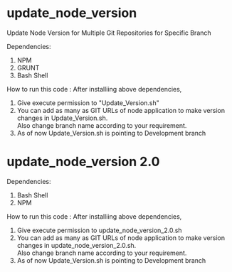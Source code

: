 # update_node_version


Update Node Version for Multiple Git Repositories for Specific Branch 

Dependencies:
1)	NPM 
2)	GRUNT
3)	Bash Shell

How to run this code :
After installiing above dependencies,

1) Give execute permission to "Update_Version.sh"  
2) You can add as many as GIT URLs of node application to make version changes in Update_Version.sh.  
   Also change branch name according to your requirement. 
3) As of now Update_Version.sh is pointing to Development branch


# update_node_version 2.0

Dependencies:
1) Bash Shell
2) NPM

How to run this code :
After installiing above dependencies,

1) Give execute permission to update_node_version_2.0.sh
2) You can add as many as GIT URLs of node application to make version changes in update_node_version_2.0.sh.  
   Also change branch name according to your requirement.
3) As of now Update_Version.sh is pointing to Development branch
